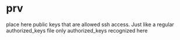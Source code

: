 # prv
place here public keys that are allowed ssh access. Just like a regular authorized_keys file
only authorized_keys recognized here

